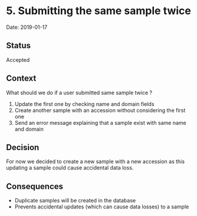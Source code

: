 # 5. Submitting the same sample twice

Date: 2019-01-17

## Status
Accepted

## Context
What should we do if a user submitted same sample twice ? 
1. Update the first one by checking name and domain fields
2. Create another sample with an accession without considering the first one
3. Send an error message explaining that a sample exist with same name and domain

## Decision
For now we decided to create a new sample with a new accession as this updating a sample could cause accidental data loss.

## Consequences
* Duplicate samples will be created in the database
* Prevents accidental updates (which can cause data losses) to a sample 
